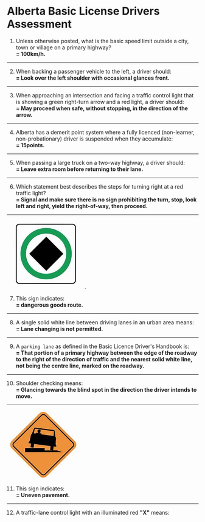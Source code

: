 # Alberta Basic License Drivers Assessment
1. Unless otherwise posted, what is the basic speed limit outside a city, town or village on a primary highway?  
  **= 100km/h.**
---
2. When backing a passenger vehicle to the left, a driver should:  
  **= Look over the left shoulder with occasional glances front.**  
---
3. When approaching an intersection and facing a traffic control light that is showing a green right-turn arrow and a red light, a driver should:  
  **= May proceed when safe, without stopping, in the direction of the arrow.**  
---
4. Alberta has a demerit point system where a fully licenced (non-learner, non-probationary) driver is suspended when they accumulate:  
   **= 15points.**
---
5. When passing a large truck on a two-way highway, a driver should:  
   **= Leave extra room before returning to their lane.**
---
6. Which statement best describes the steps for turning right at a red traffic light?  
   **= Signal and make sure there is no sign prohibiting the turn, stop, look left and right, yield the right-of-way, then proceed.**
---
![dangerous goods route](https://github.com/tamunoWoks/drivers_assessment/blob/main/images/dangerous_goods_route.jfif).  

7. This sign indicates:  
    **= dangerous goods route.**
---
8. A single solid white line between driving lanes in an urban area means:  
   **= Lane changing is not permitted.**
---
9. A `parking lane` as defined in the Basic Licence Driver's Handbook is:  
    **= That portion of a primary highway between the edge of the roadway to the right of the direction of traffic and the nearest solid white line, not being the centre line, marked on the roadway.**
---
10. Shoulder checking means:  
    **= Glancing towards the blind spot in the direction the driver intends to move.**
---
![uneven pavement](https://github.com/tamunoWoks/drivers_assessment/blob/main/images/uneven_pavement.jfif)  

11. This sign indicates:  
    **= Uneven pavement.**
---
12. A traffic-lane control light with an illuminated red **"X"** means:
